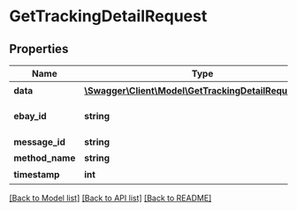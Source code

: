 # GetTrackingDetailRequest

## Properties
Name | Type | Description | Notes
------------ | ------------- | ------------- | -------------
**data** | [**\Swagger\Client\Model\GetTrackingDetailRequestData**](GetTrackingDetailRequestData.md) | åè£¹è·è¸ªå· | 
**ebay_id** | **string** | åå®¶eBayè´¦æ· | 
**message_id** | **string** | æ¶æ¯ID | 
**method_name** | **string** |  | [optional] 
**timestamp** | **int** | æ¶é´æ³ | 

[[Back to Model list]](../README.md#documentation-for-models) [[Back to API list]](../README.md#documentation-for-api-endpoints) [[Back to README]](../README.md)


